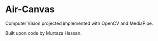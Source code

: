 # Air-Canvas
Computer Vision projected implemented with OpenCV and MediaPipe.

Built upon code by Murtaza Hassan.
